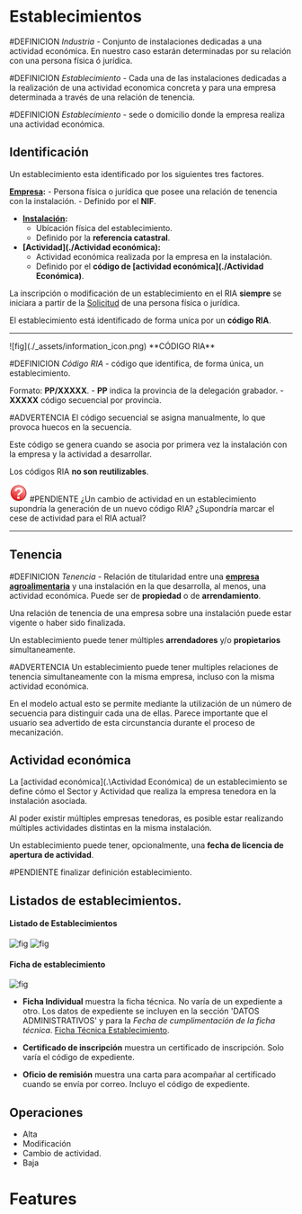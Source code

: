 
# Establecimientos
#DEFINICION *Industria -* Conjunto de instalaciones dedicadas a una actividad económica. En nuestro caso estarán determinadas por su relación con una  persona física ó jurídica.

#DEFINICION *Establecimiento -* Cada una de las instalaciones dedicadas a la realización de una actividad economica concreta y para una empresa determinada a través de una relación de tenencia.

#DEFINICION *Establecimiento -* sede o domicilio donde la empresa realiza una actividad económica.

## Identificación
Un establecimiento esta identificado por los siguientes tres factores.

**[Empresa](./Empresa):** 
	- Persona física o jurídica que posee una relación de tenencia con la instalación. 
	- Definido por el **NIF**.
- **[Instalación](./Instalaciones):** 
	- Ubícación física del establecimiento. 
	- Definido por la **referencia catastral**.
- **[Actividad](./Actividad económica):** 
	- Actividad económica realizada por la empresa en la instalación. 
	- Definido por el **código de [actividad económica](./Actividad Económica)**.

La inscripción o modificación de un establecimiento en el RIA **siempre** se iniciara a partir de la [Solicitud](./Solicitudes) de una persona física o jurídica.


El establecimiento está identificado de forma uníca por un **código RIA**.

<hr>
![fig](./_assets/information_icon.png)   **CÓDIGO RIA**

#DEFINICION *Código RIA -* código que identifica, de forma única, un establecimiento.

Formato: **PP/XXXXX**.
	- **PP** indica la provincia de la delegación grabador.
	- **XXXXX** código secuencial por provincia.

#ADVERTENCIA El código secuencial se asigna manualmente, lo que provoca huecos en la secuencia.

Este código se genera cuando se asocia por primera vez  la instalación con la empresa  y la actividad a desarrollar.

Los códigos RIA **no son reutilizables**.

![fig](./_assets/Red_question_icon.png) #PENDIENTE ¿Un cambio de actividad en un establecimiento supondría la generación de un nuevo código RIA? ¿Supondría marcar el cese de actividad para el RIA actual?

<hr>


## Tenencia
#DEFINICION *Tenencia -* Relación de titularidad entre una **[empresa agroalimentaria](Empresas.md)** y una instalación en la que desarrolla, al menos,  una actividad económica.  Puede ser de **propiedad** o de **arrendamiento**. 

Una relación de tenencia de una empresa sobre una instalación puede estar vigente o haber sido finalizada.

Un establecimiento puede tener múltiples **arrendadores** y/o **propietarios** simultaneamente.

#ADVERTENCIA Un establecimiento puede tener multiples relaciones de tenencia simultaneamente con la misma empresa, incluso con la misma actividad económica.

En el modelo actual esto se permite mediante la utilización de un número de secuencia para distinguir cada una de ellas. Parece importante que el usuario sea advertido de esta circunstancia durante el proceso de mecanización.


## Actividad económica
La [actividad económica](.\Actividad Económica) de un establecimiento se define cómo  el Sector y Actividad que realiza la empresa tenedora en la instalación asociada.

Al poder existir múltiples empresas tenedoras, es posible estar realizando múltiples actividades distintas en la misma instalación.

Un establecimiento puede tener, opcionalmente, una **fecha de licencia de apertura de actividad**. 

#PENDIENTE finalizar definición establecimiento.


## Listados de establecimientos.
#### Listado de Establecimientos
![fig](./assets/pantalla_listados_establecimientos.PNG)
![fig](./assets/listado_establecimientos.PNG)

#### Ficha de establecimiento
![fig](./assets/pantalla_imprimir_ficha_establecimiento.PNG)
* **Ficha Individual** muestra la ficha técnica. No varía de un expediente a otro. Los datos de expediente se incluyen en la sección 'DATOS ADMINISTRATIVOS' y para la *Fecha de cumplimentación de la ficha técnica*.
[Ficha Técnica Establecimiento](./_assets/impresion_ficha_tecnica.pdf).

* **Certificado de inscripción** muestra un certificado de inscripción. Solo varía el código de expediente.
* **Oficio de remisión** muestra una carta para acompañar al certificado cuando se envía por correo. Incluyo el código de expediente.

## Operaciones
- Alta
- Modificación
- Cambio de actividad.
- Baja

# Features

```Gherkin

```